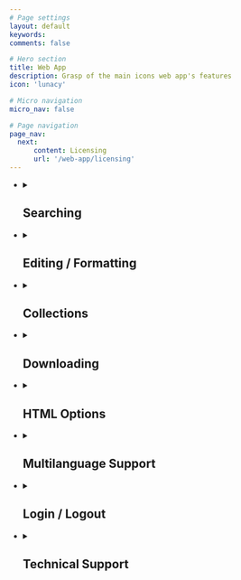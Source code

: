 ```yaml
---
# Page settings
layout: default
keywords:
comments: false

# Hero section
title: Web App
description: Grasp of the main icons web app's features
icon: 'lunacy'

# Micro navigation
micro_nav: false

# Page navigation
page_nav:
  next:
      content: Licensing
      url: '/web-app/licensing'
---
```


<ul>
   <li>
   <details>
     <summary>
       <h2>Searching</h2>
     </summary>
   <br>
  Enter a search query in the search bar and press enter key/search button. The most relevant icons set shows up. You may quickly vary icons styles, by selecting a style from the drop-down menu. Toggle switch button on the top right of the screen to switch between plain icons view and the icons view with titles:
<p align="center">
  <a target="_blank" rel="noopener noreferrer" href="https://github.com/visualpharm/icons-docs/blob/master/docs/Images/Icons/search_with_query_3.png"><img src="https://github.com/visualpharm/icons-docs/raw/master/docs/Images/Icons/search_with_query_3.png" style="max-width:100%;"></a>
</p> 
  <br>
<p>You may browse through categorized sets of icons listed on the left pane of the app. Various styles can be further applied. Note that sets of icons available for free in SVG are highlighted with <b>"Free SVG"</b> label:</p>
   <p align="center">
   <a target="_blank" rel="noopener noreferrer" href="https://github.com/visualpharm/icons-docs/blob/master/docs/Images/Icons/search_by_categories_and_Styles.png"><img src="https://github.com/visualpharm/icons-docs/raw/master/docs/Images/Icons/search_by_categories_and_Styles.png" style="max-width:100%;"></a>
   </p>
  <br>
<p>Quickly try out various styles by selecting a style from the drop-down menu:</p>
  <p align="center">
   <a target="_blank" rel="noopener noreferrer" href="https://github.com/visualpharm/icons-docs/blob/master/docs/Images/Icons/quick_change_of_styles.png"><img src="https://github.com/visualpharm/icons-docs/raw/master/docs/Images/Icons/quick_change_of_styles.png" style="max-width:100%;"></a>
 </p>
  <br>
<p>Editor tool comes up whenever an icon is clicked:</p>
  <p align="center">
   <a target="_blank" rel="noopener noreferrer" href="https://github.com/visualpharm/icons-docs/blob/master/docs/Images/Icons/editor_tool_comes_up.png"><img src="https://github.com/visualpharm/icons-docs/raw/master/docs/Images/Icons/editor_tool_comes_up.png" style="max-width:100%;"></a>
 </p>

   </details>
   </li>
   <li>
    <details>
     <summary>
       <h2> Editing / Formatting </h2>
     </summary>
   <br>
<p>Editing and formatting tools show up whenever an icon from the list is clicked:</p>
  <p align="center">
   <a target="_blank" rel="noopener noreferrer" href="https://github.com/visualpharm/icons-docs/blob/master/docs/Images/Icons/editor_main_2.png"><img src="https://github.com/visualpharm/icons-docs/raw/master/docs/Images/Icons/editor_main_2.png" style="max-width:100%;"></a>
 </p>
  <br>
A group of styles options is displayed within the editor pane. They are the styles applicable to the selected icon. You may quickly change the style of the icon just by clicking on the style of your choice.
 <p align="center">
   <a target="_blank" rel="noopener noreferrer" href="https://github.com/visualpharm/icons-docs/blob/master/docs/Images/Icons/editor_main_4_style.png"><img src="https://github.com/visualpharm/icons-docs/raw/master/docs/Images/Icons/editor_main_4_style.png" style="max-width:100%;"></a>
 </p>
  <br>
  The editing tools are located on the most left pane of the editor. They are:
<ul>
<li>Recolor</li>
<li>Overlay</li>
<li>Text</li>
<li>No efects</li>
<li>Stroke</li>
<li>Padding</li>
<li>Background</li>
<li>Circle</li>
<li>Square</li>
</ul>
  <br> 
<p>The <b>recolor tool</b> aims to change the most prominent features of an icon. You may use various types of color selection tools to craft the desired look:</p>
 <p align="center">
   <a target="_blank" rel="noopener noreferrer" href="https://github.com/visualpharm/icons-docs/blob/master/docs/Images/Icons/recolor_edit.png"><img src="https://github.com/visualpharm/icons-docs/raw/master/docs/Images/Icons/recolor_edit.png" style="max-width:100%;"></a>
 </p>
  <br>
<p><b>Overlay tool</b> provides you with functionality to add an overlay from a list. The color of the overlay can be further specified:</p>
   <p align="center">
   <a target="_blank" rel="noopener noreferrer" href="https://github.com/visualpharm/icons-docs/blob/master/docs/Images/Icons/overlay_edit.png"><img src="https://github.com/visualpharm/icons-docs/raw/master/docs/Images/Icons/overlay_edit.png" style="max-width:100%;"></a>
 </p>
  <br>
<p><b>Text editing</b> is another excellent tool. This tool lets you text over your icon and change its size, style, and color:</p>
 <p align="center">
   <a target="_blank" rel="noopener noreferrer" href="https://github.com/visualpharm/icons-docs/blob/master/docs/Images/Icons/text_tool_edit_1.png"><img src="https://github.com/visualpharm/icons-docs/raw/master/docs/Images/Icons/text_tool_edit_1.png" style="max-width:100%;"></a>
 </p>
<p><b>Recolor</b>, <b>overlay</b>, and <b>text</b> are the effects applied to the icon with the use of a toggle button. You may combine the effects by setting the appropriate buttons. The rest of the effects (stroke, padding, background, circle, square) are applied with the use of the radio button. You may apply one of the effects at a time. <b>No effects</b> disables all the effects in the radio group.</p>
 <br>
<p>The <b> stroke effect</b> enhances the prominent features of the icon with the specified size/weight. You may change the color of the stroke either.</p>
 <p align="center">
   <a target="_blank" rel="noopener noreferrer" href="https://github.com/visualpharm/icons-docs/blob/master/docs/Images/Icons/stroke_effect_edit.png"><img src="https://github.com/visualpharm/icons-docs/raw/master/docs/Images/Icons/stroke_effect_edit.png" style="max-width:100%;"></a>
 </p>
 <br>
<p><b>Padding effect</b> is used to generate space around an icon inside of outer borders:</p>
 <p align="center">
   <a target="_blank" rel="noopener noreferrer" href="https://github.com/visualpharm/icons-docs/blob/master/docs/Images/Icons/padding_effect_edit.png"><img src="https://github.com/visualpharm/icons-docs/raw/master/docs/Images/Icons/padding_effect_edit.png" style="max-width:100%;"></a>
 </p>
 <br> 
<p><b>Background effect</b> adds a background to the icon. Custom color of the background can be further specified.</p>
 <p align="center">
   <a target="_blank" rel="noopener noreferrer" href="https://github.com/visualpharm/icons-docs/blob/master/docs/Images/Icons/background_effect_edit.png"><img src="https://github.com/visualpharm/icons-docs/raw/master/docs/Images/Icons/background_effect_edit.png" style="max-width:100%;"></a>
 </p>
 <br>
 <b> Circle effect</b>  has various parameters which make this feature to be a very flexible tool. You may specify stroke, icon and circle sizes. 
 <p align="center">
   <a target="_blank" rel="noopener noreferrer" href="https://github.com/visualpharm/icons-docs/blob/master/docs/Images/Icons/circle_effect_edit_with_circle.png"><img src="https://github.com/visualpharm/icons-docs/raw/master/docs/Images/Icons/circle_effect_edit_with_circle.png" style="max-width:100%;"></a>
 </p>
 <br>
<p>Set the <b>fill toggle</b> to <b>"on"</b> state to fill up the circle with a specific color of your choice.</p>
 <p align="center">
   <a target="_blank" rel="noopener noreferrer" href="https://github.com/visualpharm/icons-docs/blob/master/docs/Images/Icons/circle_effect_edit_with_fill.png"><img src="https://github.com/visualpharm/icons-docs/raw/master/docs/Images/Icons/circle_effect_edit_with_fill.png" style="max-width:100%;"></a>
 </p>
<br>
<p><b>Square effect</b> has similar feature set to the circular effect. Moreover, square effect has an extra parameter called <b>corner radius</b>. This parameter specifies the rounding of the square corners.</p>
 <p align="center">
   <a target="_blank" rel="noopener noreferrer" href="https://github.com/visualpharm/icons-docs/blob/master/docs/Images/Icons/square_effect_edit.png"><img src="https://github.com/visualpharm/icons-docs/raw/master/docs/Images/Icons/square_effect_edit.png" style="max-width:100%;"></a>
 </p>
 <br>
<p>Same as with circle, the square effect has a functionality to <b>fill its interior</b>:</p>
 <p align="center">
   <a target="_blank" rel="noopener noreferrer" href="https://github.com/visualpharm/icons-docs/blob/master/docs/Images/Icons/square_effect_edit_fill_overlay.png"><img src="https://github.com/visualpharm/icons-docs/raw/master/docs/Images/Icons/square_effect_edit_fill_overlay.png" style="max-width:100%;"></a>
 </p>
   </details>
   </li>
    <li>
   <details>
     <summary>
       <h2> Collections </h2>
     </summary>
  <br>
<p>Collections are the best way to organize the icons you like. Collections help you to group certain icons for further applications. You may create many collections with the 1000 icons limit per collection. An icon can be added to a collection by dragging and dropping it. Another way to add an icon to a collection is by pressing on a special label. This label is located in the upper right corner of the outer space surrounding each icon. The label becomes visible when the mouse cursor is hovering the icon.  Note that the red label states that the current icon is already added into your collection.</p>
 <p align="center">
   <a target="_blank" rel="noopener noreferrer" href="https://github.com/visualpharm/icons-docs/blob/master/docs/Images/Icons/add_icons_to_collection.png"><img src="https://github.com/visualpharm/icons-docs/raw/master/docs/Images/Icons/add_icons_to_collection.png" style="max-width:100%;"></a>
 </p>
 <br>
<p>You may drag and drop an <b>SVG</b> icon from the web app or your local file system right into your collection. Please note that only files in SVG format can be added to your collection.</p>
 <p align="center">
   <a target="_blank" rel="noopener noreferrer" href="https://github.com/visualpharm/icons-docs/blob/master/docs/Images/Icons/collections_drag_and_drop.png"><img src="https://github.com/visualpharm/icons-docs/raw/master/docs/Images/Icons/collections_drag_and_drop.png" style="max-width:100%;"></a>
 </p>
  <br>
<p>In addition to drag and drop feature, there are two more option exist to add a new icon to your collection. The first one is to click on <b>"add new"</b> button within your collection. This will launch the file manager. The manager will further guide you to select an SVG file from your local file system and add it to your collection:</p>
  <p align="center">
   <a target="_blank" rel="noopener noreferrer" href="https://github.com/visualpharm/icons-docs/blob/master/docs/Images/Icons/Collection_FileManager_2.png"><img src="https://github.com/visualpharm/icons-docs/raw/master/docs/Images/Icons/Collection_FileManager_2.png" style="max-width:100%;"></a>
 </p>
  <br>
<p>The last option to collect an icon is to click on the <b>"Collect"</b> button right in the icon editor:
</p><p align="center">
<a target="_blank" rel="noopener noreferrer" href="https://github.com/visualpharm/icons-docs/blob/master/docs/Images/Icons/editor_main_start_collect.png"><img src="https://github.com/visualpharm/icons-docs/raw/master/docs/Images/Icons/editor_main_start_collect.png" style="max-width:100%;"></a></p>
 <p></p> 
  <br>
<p>To delete an icon from a collection, hover the mouse cursor over the icon.  Click on the <b>"trash can"</b> button that will come up. A dialog will further guide you to confirm and proceed with the deletion:</p>
 <p align="center">
   <a target="_blank" rel="noopener noreferrer" href="https://github.com/visualpharm/icons-docs/blob/master/docs/Images/Icons/delete_item_from_collection.png"><img src="https://github.com/visualpharm/icons-docs/raw/master/docs/Images/Icons/delete_item_from_collection.png" style="max-width:100%;"></a>
 </p>
  <br>
<p>To delete the entire collection, hover the mouse cursor over the collection in the list of collections. Click on the <b>"trash can"</b> button:</p>
 <p align="center">
   <a target="_blank" rel="noopener noreferrer" href="https://github.com/visualpharm/icons-docs/blob/master/docs/Images/Icons/delete_entire_collection_with_trash_can.png"><img src="https://github.com/visualpharm/icons-docs/raw/master/docs/Images/Icons/delete_entire_collection_with_trash_can.png" style="max-width:100%;"></a>
 </p>
  <br>
<p>Another way to delete the entire collection or to change its title is to click on the <b>"more options"</b> button while you are within a given collection. A menu with two options will show up. The options are: <b>"edit title"</b> of the collection and <b>"delete"</b> the entire collection.</p>
   <p align="center">
   <a target="_blank" rel="noopener noreferrer" href="https://github.com/visualpharm/icons-docs/blob/master/docs/Images/Icons/edit_title_or_delete_entire_collection.png"><img src="https://github.com/visualpharm/icons-docs/raw/master/docs/Images/Icons/edit_title_or_delete_entire_collection.png" style="max-width:100%;"></a>
 </p>
  <br>
   </details>
   </li>
   <li>
   <details>
     <summary>
       <h2> Downloading </h2>
     </summary>
   <br>
<p>Icon downloading feature is available from the main icon editor pane. Click on the download button to open the download window:</p>
 <p align="center">
   <a target="_blank" rel="noopener noreferrer" href="https://github.com/visualpharm/icons-docs/blob/master/docs/Images/Icons/editor_main_start_download.png"><img src="https://github.com/visualpharm/icons-docs/raw/master/docs/Images/Icons/editor_main_start_download.png" style="max-width:100%;"></a>
 </p>   
 <br>
<p>The following window comes up:</p>
 <p align="center">
   <a target="_blank" rel="noopener noreferrer" href="https://github.com/visualpharm/icons-docs/blob/master/docs/Images/Icons/download_multiple_edit_2.png"><img src="https://github.com/visualpharm/icons-docs/raw/master/docs/Images/Icons/download_multiple_edit_2.png" style="max-width:100%;"></a>
 </p>
 <br>
<p>Paying customers are eligible to download icons in PNG, SVG, EPS, and PDF file formats in any size up to 2048 pixels. Free customers are allowed to download icons in PNG up to 100x100px. The <a href="https://icons8.com/icon/pack/free-icons/all" rel="nofollow">Popular Icons</a> and <a href="https://icons8.com/icon/pack/Logos/all" rel="nofollow">Logos</a> are free in all formats, including SVG.</p>
 <p align="center">
   <a target="_blank" rel="noopener noreferrer" href="https://github.com/visualpharm/icons-docs/blob/master/docs/Images/Icons/free_user_download.png"><img src="https://github.com/visualpharm/icons-docs/raw/master/docs/Images/Icons/free_user_download.png" style="max-width:100%;"></a>
 </p>
<br>
<p>The icon download pane displays a pixel-perfect size for the selected icon. You can multiply this platform specific size by various factors like 1x, 2x, 3x and so forth. This way you get sharp PNG icons in multiple sizes. You may choose one of the predefined sizes or specify your custom size.</p>
<p>There is an option to download selected icon in multiple sizes at once as a zip file. To achieve this, you have to choose the desired sizes with <b>ctrl</b>, or <b>cmd</b> key pressed and click on the download button.</p>
  <p align="center">
   <a target="_blank" rel="noopener noreferrer" href="https://github.com/visualpharm/icons-docs/blob/master/docs/Images/Icons/download_multiple_edit_1.jpg"><img src="https://github.com/visualpharm/icons-docs/raw/master/docs/Images/Icons/download_multiple_edit_1.jpg" style="max-width:100%;"></a>
 </p> 
 <br>
<p>To download a collection you have to select it in the list of collections and click on download button.  From the download screen you have several output options for your collection. These output options are:</p>
<ul>
<li>PNG - download collection as a set of <b>PNG</b> icons</li>
<li>FONT - generate <b>font</b> from the collection and download it</li>
<li>SVG - download <b>SVG sprite</b> or ZIP with <b>individual SVG's</b></li>
<li>EPS - download collection icons in <b>EPS</b> format</li>
<li>PDF - download collection icons in <b>PDF</b> format</li>
</ul>
 <p align="center">
   <a target="_blank" rel="noopener noreferrer" href="https://github.com/visualpharm/icons-docs/blob/master/docs/Images/Icons/download_collection.png"><img src="https://github.com/visualpharm/icons-docs/raw/master/docs/Images/Icons/download_collection.png" style="max-width:100%;"></a>
 </p>
<br>
   </details>
   </li>
   <li>
    <details>
     <summary>
       <h2> HTML Options </h2>
     </summary>
<br>  
<p>We have alternative options to icons download. With these options, you get the icons right into your app of any scale via <b>HTML</b>. To get started click on the <b>HTML</b> button from the editor screen:</p>
 <p align="center">
   <a target="_blank" rel="noopener noreferrer" href="https://github.com/visualpharm/icons-docs/blob/master/docs/Images/Icons/editor_main_start_html_1.png"><img src="https://github.com/visualpharm/icons-docs/raw/master/docs/Images/Icons/editor_main_start_html_1.png" style="max-width:100%;"></a>
 </p>
<br> 
A window with HTML options will come up. With the first option it takes just a line of code to insert an icon in SVG or PNG format directly from <b>CDN</b> to your application of any scale:
 <p align="center">
   <a target="_blank" rel="noopener noreferrer" href="https://github.com/visualpharm/icons-docs/blob/master/docs/Images/Icons/html_cdn_2.png"><img src="https://github.com/visualpharm/icons-docs/raw/master/docs/Images/Icons/html_cdn_2.png" style="max-width:100%;"></a>
 </p>
 <br> 
 Another option is to get your images encoded to <b>base64</b>:
  <p align="center">
   <a target="_blank" rel="noopener noreferrer" href="https://github.com/visualpharm/icons-docs/blob/master/docs/Images/Icons/htm_base64_1.png"><img src="https://github.com/visualpharm/icons-docs/raw/master/docs/Images/Icons/htm_base64_1.png" style="max-width:100%;"></a>
 </p>
 <br> 
 Inline <b>SVG</b> option:
  <p align="center">
   <a target="_blank" rel="noopener noreferrer" href="https://github.com/visualpharm/icons-docs/blob/master/docs/Images/Icons/html_inline.png"><img src="https://github.com/visualpharm/icons-docs/raw/master/docs/Images/Icons/html_inline.png" style="max-width:100%;"></a>
 </p>
 <br>
 Html SVG <b>img tag</b> option:
 <p align="center">
   <a target="_blank" rel="noopener noreferrer" href="https://github.com/visualpharm/icons-docs/blob/master/docs/Images/Icons/html_img_tag.png"><img src="https://github.com/visualpharm/icons-docs/raw/master/docs/Images/Icons/html_img_tag.png" style="max-width:100%;"></a>
 </p>
 <br>
 Html SVG <b>background</b> option:
 <p align="center">
   <a target="_blank" rel="noopener noreferrer" href="https://github.com/visualpharm/icons-docs/blob/master/docs/Images/Icons/html_background_2.png"><img src="https://github.com/visualpharm/icons-docs/raw/master/docs/Images/Icons/html_background_2.png" style="max-width:100%;"></a>
 </p>
   </details>
   </li>
   <li>
    <details>
     <summary>
       <h2> Multilanguage Support</h2>
     </summary>
   <br>
<p>We support the following languages:</p>
<ul>
<li>Chinese</li>
<li>English</li>
<li>French</li>
<li>Deutsch</li>
<li>Italian</li>
<li>Japanese</li>
<li>Portuguese</li>
<li>Russian</li>
<li>Spanish</li>
</ul>
 <br>
Click on the "country flag" button and choose the language you prefer:
 <p align="center">
   <a target="_blank" rel="noopener noreferrer" href="https://github.com/visualpharm/icons-docs/blob/master/docs/Images/Icons/internalization_1.png"><img src="https://github.com/visualpharm/icons-docs/raw/master/docs/Images/Icons/internalization_1.png" style="max-width:100%;"></a>
 </p>
   </details>
   </li>
   <li>
    <details>
     <summary>
       <h2> Login / Logout </h2>
     </summary> 
 <br>
<p>Once you've got an Icons8 account, you’ll be able to login into any of our product including our web app.</p>
 <p align="center">
   <a target="_blank" rel="noopener noreferrer" href="https://github.com/visualpharm/icons-docs/blob/master/docs/Images/Icons/login_logout_2.png"><img src="https://github.com/visualpharm/icons-docs/raw/master/docs/Images/Icons/login_logout_2.png" style="max-width:100%;"></a>
 </p>
   </details>
   </li>
   <li>
    <details>
     <summary>
       <h2> Technical Support </h2>
     </summary>
  <br>
<p>In case you have any question, issue or concern, no matter are you a paying or a free customer you are the most welcome to contact our friendly support team. We are completely customer service oriented, what means we are oriented on helping to people! It is that simple! Just try us out!</p>
 <p align="center">
   <a target="_blank" rel="noopener noreferrer" href="https://github.com/visualpharm/icons-docs/blob/master/docs/Images/Icons/tech_support_2.png"><img src="https://github.com/visualpharm/icons-docs/raw/master/docs/Images/Icons/tech_support_2.png" style="max-width:100%;"></a>
 </p>
</li>
</ul>